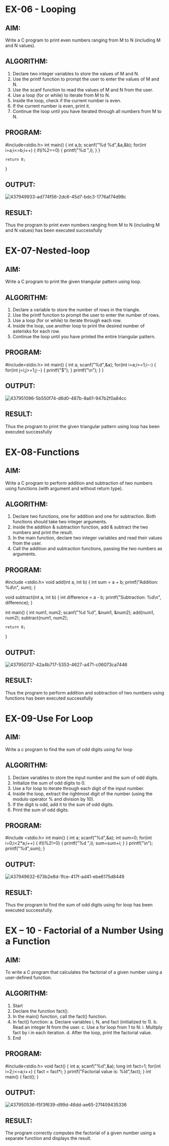 # EX-06 - Looping
## AIM:
Write a C program to print even numbers ranging from M to N (including M and N values).

## ALGORITHM:
1.	Declare two integer variables to store the values of M and N.
2.	Use the printf function to prompt the user to enter the values of M and N.
3.	Use the scanf function to read the values of M and N from the user.
4.	Use a loop (for or while) to iterate from M to N.
5.	Inside the loop, check if the current number is even.
6.	If the current number is even, print it.
7.	Continue the loop until you have iterated through all numbers from M to N.

## PROGRAM:
#include<stdio.h>
int main()
{
    int a,b;
    scanf("%d %d",&a,&b);
    for(int i=a;i<=b;i++)
    {
        if(i%2==0)
        {
            printf("%d ",i);
        }
    }
 
    return 0;
}
## OUTPUT:
![437949933-ad774f56-2dc6-45d7-bdc3-1776af74d98c](https://github.com/user-attachments/assets/d9b390ae-670e-4347-9a40-00363b7d7507)









## RESULT:
Thus the program to print even numbers ranging from M to N (including M and N values) has been executed successfully
 
 


# EX-07-Nested-loop

## AIM:

Write a C program to print the given triangular pattern using loop.

## ALGORITHM:

1.	Declare a variable to store the number of rows in the triangle.
2.	Use the printf function to prompt the user to enter the number of rows.
3.	Use a loop (for or while) to iterate through each row.
4.	Inside the loop, use another loop to print the desired number of asterisks for each row.
5.	Continue the loop until you have printed the entire triangular pattern.

## PROGRAM:
#include<stdio.h>
int main()
{
    int a;
    scanf("%d",&a);
    for(int i=a;i>=1;i--)
    {
        for(int j=i;j>=1;j--)
        {
            printf("$");
        }
        printf("\n");
    }
}


## OUTPUT:
![437951096-5b550f74-d6d0-487b-8a61-947b2f0a84cc](https://github.com/user-attachments/assets/49487b0b-9834-459f-b30a-13d896438824)





## RESULT:

Thus the program to print the given triangular pattern using loop has been executed successfully
 
 


# EX-08-Functions

## AIM:

Write a C program to perform addition and subtraction of two numbers using functions (with argument and without return type).

## ALGORITHM:

1.	Declare two functions, one for addition and one for subtraction. Both functions should take two integer arguments.
2.	Inside the addition & subtraction function, add & subtract the two numbers and print the result.
3.	In the main function, declare two integer variables and read their values from the user.
4.	Call the addition and subtraction functions, passing the two numbers as arguments.

## PROGRAM:
#include <stdio.h>
void add(int a, int b) {
    int sum = a + b;
    printf("Addition: %d\n", sum);
}


void subtract(int a, int b) {
    int difference = a - b;
    printf("Subtraction: %d\n", difference);
}

int main() {
    int num1, num2;
    scanf("%d %d", &num1, &num2);
    add(num1, num2);
    subtract(num1, num2);

    return 0;
}


## OUTPUT:
![437950737-42a4b717-5353-4627-a471-c06073ca7446](https://github.com/user-attachments/assets/46b377ca-49da-4b0d-878c-236e2781d570)






## RESULT:

Thus the program to perform addition and subtraction of two numbers using functions has been executed successfully
 
 


# EX-09-Use For Loop

## AIM:

Write a c program to find the sum of odd digits using for loop

## ALGORITHM:

1.	Declare variables to store the input number and the sum of odd digits.
2.	Initialize the sum of odd digits to 0.
3.	Use a for loop to iterate through each digit of the input number.
4.	Inside the loop, extract the rightmost digit of the number (using the modulo operator % and division by 10).
5.	If the digit is odd, add it to the sum of odd digits.
6.	Print the sum of odd digits.

## PROGRAM:
#include <stdio.h>
int main()
{
   int a;
   scanf("%d",&a);
   int sum=0;
   for(int i=0;i<2*a;i++)
   {
       if(i%2!=0)
       {
           printf("%d ",i);
           sum=sum+i;
       }
   }
   printf("\n");
   printf("%d",sum);
}
   

## OUTPUT:
![437949632-673b2e8d-1fce-417f-ad41-ebe6175d8449](https://github.com/user-attachments/assets/7f96f355-7f06-4c38-a0be-ef58ae82b2f3)




## RESULT:

Thus the program to find the sum of odd digits using for loop has been executed successfully.




# EX – 10 - Factorial of a Number Using a Function
## AIM:
To write a C program that calculates the factorial of a given number using a user-defined function.
## ALGORITHM:
1.	Start
2.	Declare the function fact().
3.	In the main() function, call the fact() function.
4.	In fact() function:
a.	Declare variables i, N, and fact (initialized to 1).
b.	Read an integer N from the user.
c.	Use a for loop from 1 to N:
i.	Multiply fact by i in each iteration.
d.	After the loop, print the factorial value.
5.	End

## PROGRAM:
#include<stdio.h>
void fact()
{
    int a;
    scanf("%d",&a);
    long int fact=1;
    for(int i=2;i<=a;i++)
    {
        fact = fact*i;
    }
    printf("Factorial value is: %ld",fact);
}
int main()
{
    fact();
}

## OUTPUT:
![437950536-f5f3f639-d99d-46dd-ae65-27f409435336](https://github.com/user-attachments/assets/f9a9aa10-1bef-4613-a8c8-ca7dc35f3beb)

## RESULT:
The program correctly computes the factorial of a given number using a separate function and displays the result.
 
